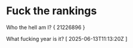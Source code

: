 # Fuck the rankings

Who the hell am I?
{ 21226896 }

What fucking year is it?
[ 2025-06-13T11:13:20Z ]
